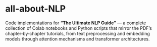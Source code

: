 # all-about-NLP
Code implementations for **“The Ultimate NLP Guide”** — a complete collection of Colab notebooks and Python scripts that mirror the PDF’s chapter‑by‑chapter tutorials, from text preprocessing and embedding models through attention mechanisms and transformer architectures.
